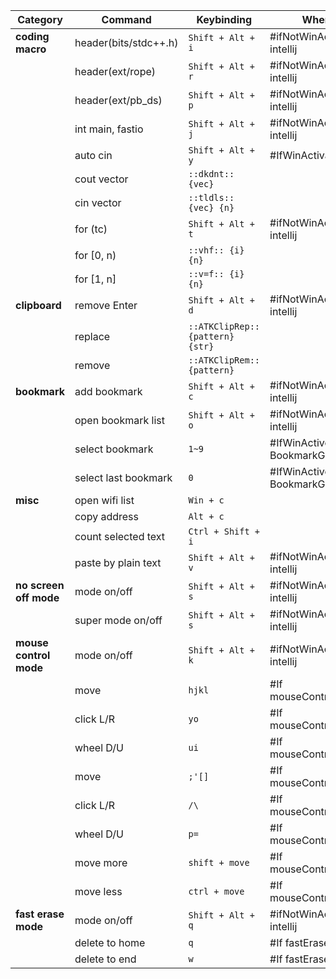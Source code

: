 | Category                 | Command                         | Keybinding                      | When                             |
|--------------------------|---------------------------------|---------------------------------|----------------------------------|
| **coding macro**         | header(bits/stdc++.h)           | `Shift + Alt + i`               | #ifNotWinActive intellij         |
|                          | header(ext/rope)                | `Shift + Alt + r`               | #ifNotWinActive intellij         |
|                          | header(ext/pb_ds)               | `Shift + Alt + p`               | #ifNotWinActive intellij         |
|                          | int main, fastio                | `Shift + Alt + j`               | #ifNotWinActive intellij         |
|                          | auto cin                        | `Shift + Alt + y`               | #IfWinActivate VSC               |
|                          | cout vector                     | `::dkdnt:: {vec}`               |                                  |
|                          | cin vector                      | `::tldls:: {vec} {n}`           |                                  |
|                          | for (tc)                        | `Shift + Alt + t`               | #ifNotWinActive intellij         |
|                          | for [0, n)                      | `::vhf:: {i} {n}`               |                                  |
|                          | for [1, n]                      | `::v=f:: {i} {n}`               |                                  |
| **clipboard**            | remove Enter                    | `Shift + Alt + d`               | #ifNotWinActive intellij         |
|                          | replace                         | `::ATKClipRep:: {pattern} {str}`|                                  |
|                          | remove                          | `::ATKClipRem:: {pattern}`      |                                  |
| **bookmark**             | add bookmark                    | `Shift + Alt + c`               | #ifNotWinActive intellij         |
|                          | open bookmark list              | `Shift + Alt + o`               | #ifNotWinActive intellij         |
|                          | select bookmark                 | `1~9`                           | #IfWinActive BookmarkGUI         |
|                          | select last bookmark            | `0`                             | #IfWinActive BookmarkGUI         |
| **misc**                 | open wifi list                  | `Win + c`                       |                                  |
|                          | copy address                    | `Alt + c`                       |                                  |
|                          | count selected text             | `Ctrl + Shift + i`              |                                  |
|                          | paste by plain text             | `Shift + Alt + v`               | #ifNotWinActive intellij         |
| **no screen off mode**   | mode on/off                     | `Shift + Alt + s`               | #ifNotWinActive intellij         |
|                          | super mode on/off               | `Shift + Alt + s`               | #ifNotWinActive intellij         |
| **mouse control mode**   | mode on/off                     | `Shift + Alt + k`               | #ifNotWinActive intellij         |
|                          | move                            | `hjkl`                          | #If mouseControlMode             |
|                          | click L/R                       | `yo`                            | #If mouseControlMode             |
|                          | wheel D/U                       | `ui`                            | #If mouseControlMode             |
|                          | move                            | `;'[]`                          | #If mouseControlMode             |
|                          | click L/R                       | `/\`                            | #If mouseControlMode             |
|                          | wheel D/U                       | `p=`                            | #If mouseControlMode             |
|                          | move more                       | `shift + move`                  | #If mouseControlMode             |
|                          | move less                       | `ctrl + move`                   | #If mouseControlMode             |
| **fast erase mode**      | mode on/off                     | `Shift + Alt + q`               | #ifNotWinActive intellij         |
|                          | delete to home                  | `q`                             | #If fastEraseMode                |
|                          | delete to end                   | `w`                             | #If fastEraseMode                |